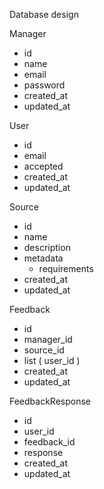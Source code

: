 Database design

Manager

- id
- name
- email
- password
- created_at
- updated_at

User

- id
- email
- accepted
- created_at
- updated_at

Source

- id
- name
- description
- metadata
  - requirements
- created_at
- updated_at

Feedback

- id
- manager_id
- source_id
- list ( user_id )
- created_at
- updated_at

FeedbackResponse

- id
- user_id
- feedback_id
- response
- created_at
- updated_at